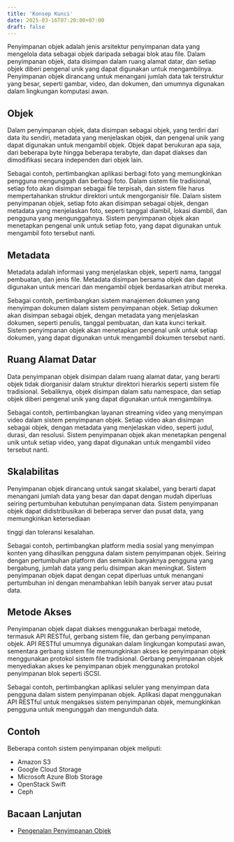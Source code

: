 ```yaml
---
title: 'Konsep Kunci'
date: 2025-03-16T07:20:00+07:00
draft: false
---
```


Penyimpanan objek adalah jenis arsitektur penyimpanan data yang mengelola data sebagai objek daripada sebagai blok atau file. Dalam penyimpanan objek, data disimpan dalam ruang alamat datar, dan setiap objek diberi pengenal unik yang dapat digunakan untuk mengambilnya. Penyimpanan objek dirancang untuk menangani jumlah data tak terstruktur yang besar, seperti gambar, video, dan dokumen, dan umumnya digunakan dalam lingkungan komputasi awan.

## **Objek**

Dalam penyimpanan objek, data disimpan sebagai objek, yang terdiri dari data itu sendiri, metadata yang menjelaskan objek, dan pengenal unik yang dapat digunakan untuk mengambil objek. Objek dapat berukuran apa saja, dari beberapa byte hingga beberapa terabyte, dan dapat diakses dan dimodifikasi secara independen dari objek lain.

Sebagai contoh, pertimbangkan aplikasi berbagi foto yang memungkinkan pengguna mengunggah dan berbagi foto. Dalam sistem file tradisional, setiap foto akan disimpan sebagai file terpisah, dan sistem file harus mempertahankan struktur direktori untuk mengorganisir file. Dalam sistem penyimpanan objek, setiap foto akan disimpan sebagai objek, dengan metadata yang menjelaskan foto, seperti tanggal diambil, lokasi diambil, dan pengguna yang mengunggahnya. Sistem penyimpanan objek akan menetapkan pengenal unik untuk setiap foto, yang dapat digunakan untuk mengambil foto tersebut nanti.

## **Metadata**

Metadata adalah informasi yang menjelaskan objek, seperti nama, tanggal pembuatan, dan jenis file. Metadata disimpan bersama objek dan dapat digunakan untuk mencari dan mengambil objek berdasarkan atribut mereka.

Sebagai contoh, pertimbangkan sistem manajemen dokumen yang menyimpan dokumen dalam sistem penyimpanan objek. Setiap dokumen akan disimpan sebagai objek, dengan metadata yang menjelaskan dokumen, seperti penulis, tanggal pembuatan, dan kata kunci terkait. Sistem penyimpanan objek akan menetapkan pengenal unik untuk setiap dokumen, yang dapat digunakan untuk mengambil dokumen tersebut nanti.

## **Ruang Alamat Datar**

Data penyimpanan objek disimpan dalam ruang alamat datar, yang berarti objek tidak diorganisir dalam struktur direktori hierarkis seperti sistem file tradisional. Sebaliknya, objek disimpan dalam satu namespace, dan setiap objek diberi pengenal unik yang dapat digunakan untuk mengambilnya.

Sebagai contoh, pertimbangkan layanan streaming video yang menyimpan video dalam sistem penyimpanan objek. Setiap video akan disimpan sebagai objek, dengan metadata yang menjelaskan video, seperti judul, durasi, dan resolusi. Sistem penyimpanan objek akan menetapkan pengenal unik untuk setiap video, yang dapat digunakan untuk mengambil video tersebut nanti.

## **Skalabilitas**

Penyimpanan objek dirancang untuk sangat skalabel, yang berarti dapat menangani jumlah data yang besar dan dapat dengan mudah diperluas seiring pertumbuhan kebutuhan penyimpanan data. Sistem penyimpanan objek dapat didistribusikan di beberapa server dan pusat data, yang memungkinkan ketersediaan

tinggi dan toleransi kesalahan.

Sebagai contoh, pertimbangkan platform media sosial yang menyimpan konten yang dihasilkan pengguna dalam sistem penyimpanan objek. Seiring dengan pertumbuhan platform dan semakin banyaknya pengguna yang bergabung, jumlah data yang perlu disimpan akan meningkat. Sistem penyimpanan objek dapat dengan cepat diperluas untuk menangani pertumbuhan ini dengan menambahkan lebih banyak server atau pusat data.

## **Metode Akses**

Penyimpanan objek dapat diakses menggunakan berbagai metode, termasuk API RESTful, gerbang sistem file, dan gerbang penyimpanan objek. API RESTful umumnya digunakan dalam lingkungan komputasi awan, sementara gerbang sistem file memungkinkan akses ke penyimpanan objek menggunakan protokol sistem file tradisional. Gerbang penyimpanan objek menyediakan akses ke penyimpanan objek menggunakan protokol penyimpanan blok seperti iSCSI.

Sebagai contoh, pertimbangkan aplikasi seluler yang menyimpan data pengguna dalam sistem penyimpanan objek. Aplikasi dapat menggunakan API RESTful untuk mengakses sistem penyimpanan objek, memungkinkan pengguna untuk mengunggah dan mengunduh data.

## **Contoh**

Beberapa contoh sistem penyimpanan objek meliputi:

- Amazon S3
- Google Cloud Storage
- Microsoft Azure Blob Storage
- OpenStack Swift
- Ceph

## **Bacaan Lanjutan**

- [Pengenalan Penyimpanan Objek](https://www.ibm.com/cloud/learn/object-storage)
